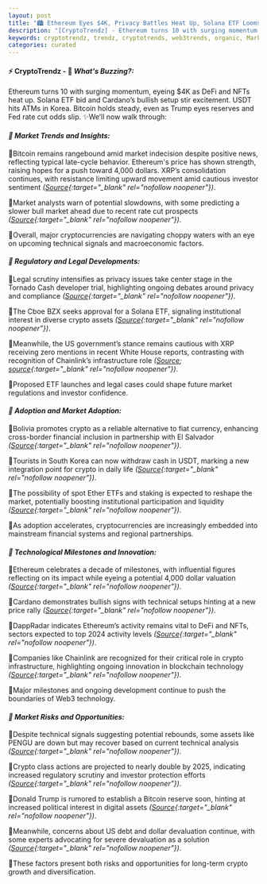 ```yaml
---
layout: post
title: "🏙️ Ethereum Eyes $4K, Privacy Battles Heat Up, Solana ETF Looms"
description: "[CryptoTrendz] - Ethereum turns 10 with surging momentum, eyeing $4K as DeFi and NFTs heat up. Solana ETF bid and Cardano’s bullish setup stir excitement. USDT hits ATMs in Korea. Bitcoin holds steady, even as Trump eyes reserves and Fed rate cut odds slip."
keywords: cryptotrendz, trendz, cryptotrends, web3trends, organic, Market, ETH, Trump, XRP, USDT, CEO, crypto, Bitcoin
categories: curated
---
```


#### ⚡ CryptoTrendz - 📌 *What's Buzzing?:*

Ethereum turns 10 with surging momentum, eyeing $4K as DeFi and NFTs heat up. Solana ETF bid and Cardano’s bullish setup stir excitement. USDT hits ATMs in Korea. Bitcoin holds steady, even as Trump eyes reserves and Fed rate cut odds slip. ✨We’ll now walk through:


#### *🔖  Market Trends and Insights:*  

🔹Bitcoin remains rangebound amid market indecision despite positive news, reflecting typical late-cycle behavior. Ethereum's price has shown strength, raising hopes for a push toward 4,000 dollars. XRP’s consolidation continues, with resistance limiting upward movement amid cautious investor sentiment *([Source](https://s.avyag.com/vd1m){:target="_blank" rel="nofollow noopener"})*.  

🔹Market analysts warn of potential slowdowns, with some predicting a slower bull market ahead due to recent rate cut prospects *([Source](https://s.avyag.com/xpru){:target="_blank" rel="nofollow noopener"})*.  

🔹Overall, major cryptocurrencies are navigating choppy waters with an eye on upcoming technical signals and macroeconomic factors.

#### *🔖  Regulatory and Legal Developments:*  

🔹Legal scrutiny intensifies as privacy issues take center stage in the Tornado Cash developer trial, highlighting ongoing debates around privacy and compliance *([Source](https://s.avyag.com/cdod){:target="_blank" rel="nofollow noopener"})*.  

🔹The Cboe BZX seeks approval for a Solana ETF, signaling institutional interest in diverse crypto assets *([Source](https://s.avyag.com/z95c){:target="_blank" rel="nofollow noopener"})*.  

🔹Meanwhile, the US government’s stance remains cautious with XRP receiving zero mentions in recent White House reports, contrasting with recognition of Chainlink’s infrastructure role *([Source](https://s.avyag.com/nl6z); [source](https://s.avyag.com/1qwy){:target="_blank" rel="nofollow noopener"})*.  

🔹Proposed ETF launches and legal cases could shape future market regulations and investor confidence.

#### *🔖  Adoption and Market Adoption:*  

🔹Bolivia promotes crypto as a reliable alternative to fiat currency, enhancing cross-border financial inclusion in partnership with El Salvador *([Source](https://s.avyag.com/jmkq){:target="_blank" rel="nofollow noopener"})*.  

🔹Tourists in South Korea can now withdraw cash in USDT, marking a new integration point for crypto in daily life *([Source](https://s.avyag.com/5no5){:target="_blank" rel="nofollow noopener"})*.  

🔹The possibility of spot Ether ETFs and staking is expected to reshape the market, potentially boosting institutional participation and liquidity *([Source](https://s.avyag.com/doe8){:target="_blank" rel="nofollow noopener"})*.  

🔹As adoption accelerates, cryptocurrencies are increasingly embedded into mainstream financial systems and regional partnerships.

#### *🔖  Technological Milestones and Innovation:*  

🔹Ethereum celebrates a decade of milestones, with influential figures reflecting on its impact while eyeing a potential 4,000 dollar valuation *([Source](https://s.avyag.com/0i9i){:target="_blank" rel="nofollow noopener"})*.  

🔹Cardano demonstrates bullish signs with technical setups hinting at a new price rally *([Source](https://s.avyag.com/nczs){:target="_blank" rel="nofollow noopener"})*.  

🔹DappRadar indicates Ethereum’s activity remains vital to DeFi and NFTs, sectors expected to top 2024 activity levels *([Source](https://s.avyag.com/7ftx){:target="_blank" rel="nofollow noopener"})*.  

🔹Companies like Chainlink are recognized for their critical role in crypto infrastructure, highlighting ongoing innovation in blockchain technology *([Source](https://s.avyag.com/1qwy){:target="_blank" rel="nofollow noopener"})*.  

🔹Major milestones and ongoing development continue to push the boundaries of Web3 technology.

#### *🔖  Market Risks and Opportunities:*  

🔹Despite technical signals suggesting potential rebounds, some assets like PENGU are down but may recover based on current technical analysis *([Source](https://s.avyag.com/q0lm){:target="_blank" rel="nofollow noopener"})*.  

🔹Crypto class actions are projected to nearly double by 2025, indicating increased regulatory scrutiny and investor protection efforts *([Source](https://s.avyag.com/6vw2){:target="_blank" rel="nofollow noopener"})*.  

🔹Donald Trump is rumored to establish a Bitcoin reserve soon, hinting at increased political interest in digital assets *([Source](https://s.avyag.com/8pi6){:target="_blank" rel="nofollow noopener"})*.  

🔹Meanwhile, concerns about US debt and dollar devaluation continue, with some experts advocating for severe devaluation as a solution *([Source](https://s.avyag.com/96r9){:target="_blank" rel="nofollow noopener"})*.  

🔹These factors present both risks and opportunities for long-term crypto growth and diversification.